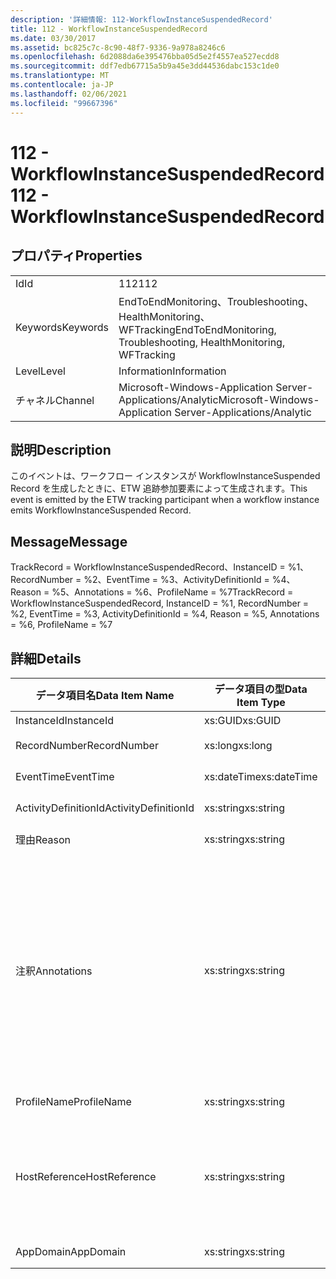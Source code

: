 ```yaml
---
description: '詳細情報: 112-WorkflowInstanceSuspendedRecord'
title: 112 - WorkflowInstanceSuspendedRecord
ms.date: 03/30/2017
ms.assetid: bc825c7c-8c90-48f7-9336-9a978a8246c6
ms.openlocfilehash: 6d2088da6e395476bba05d5e2f4557ea527ecdd8
ms.sourcegitcommit: ddf7edb67715a5b9a45e3dd44536dabc153c1de0
ms.translationtype: MT
ms.contentlocale: ja-JP
ms.lasthandoff: 02/06/2021
ms.locfileid: "99667396"
---
```

# <a name="112---workflowinstancesuspendedrecord"></a><span data-ttu-id="82fa5-103">112 - WorkflowInstanceSuspendedRecord</span><span class="sxs-lookup"><span data-stu-id="82fa5-103">112 - WorkflowInstanceSuspendedRecord</span></span>

## <a name="properties"></a><span data-ttu-id="82fa5-104">プロパティ</span><span class="sxs-lookup"><span data-stu-id="82fa5-104">Properties</span></span>  
  
|||  
|-|-|  
|<span data-ttu-id="82fa5-105">Id</span><span class="sxs-lookup"><span data-stu-id="82fa5-105">Id</span></span>|<span data-ttu-id="82fa5-106">112</span><span class="sxs-lookup"><span data-stu-id="82fa5-106">112</span></span>|  
|<span data-ttu-id="82fa5-107">Keywords</span><span class="sxs-lookup"><span data-stu-id="82fa5-107">Keywords</span></span>|<span data-ttu-id="82fa5-108">EndToEndMonitoring、Troubleshooting、HealthMonitoring、WFTracking</span><span class="sxs-lookup"><span data-stu-id="82fa5-108">EndToEndMonitoring, Troubleshooting, HealthMonitoring, WFTracking</span></span>|  
|<span data-ttu-id="82fa5-109">Level</span><span class="sxs-lookup"><span data-stu-id="82fa5-109">Level</span></span>|<span data-ttu-id="82fa5-110">Information</span><span class="sxs-lookup"><span data-stu-id="82fa5-110">Information</span></span>|  
|<span data-ttu-id="82fa5-111">チャネル</span><span class="sxs-lookup"><span data-stu-id="82fa5-111">Channel</span></span>|<span data-ttu-id="82fa5-112">Microsoft-Windows-Application Server-Applications/Analytic</span><span class="sxs-lookup"><span data-stu-id="82fa5-112">Microsoft-Windows-Application Server-Applications/Analytic</span></span>|  
  
## <a name="description"></a><span data-ttu-id="82fa5-113">説明</span><span class="sxs-lookup"><span data-stu-id="82fa5-113">Description</span></span>  

 <span data-ttu-id="82fa5-114">このイベントは、ワークフロー インスタンスが WorkflowInstanceSuspended Record を生成したときに、ETW 追跡参加要素によって生成されます。</span><span class="sxs-lookup"><span data-stu-id="82fa5-114">This event is emitted by the ETW tracking participant when a workflow instance emits WorkflowInstanceSuspended Record.</span></span>  
  
## <a name="message"></a><span data-ttu-id="82fa5-115">Message</span><span class="sxs-lookup"><span data-stu-id="82fa5-115">Message</span></span>  

 <span data-ttu-id="82fa5-116">TrackRecord = WorkflowInstanceSuspendedRecord、InstanceID = %1、RecordNumber = %2、EventTime = %3、ActivityDefinitionId = %4、Reason = %5、Annotations = %6、ProfileName = %7</span><span class="sxs-lookup"><span data-stu-id="82fa5-116">TrackRecord = WorkflowInstanceSuspendedRecord, InstanceID = %1, RecordNumber = %2, EventTime = %3, ActivityDefinitionId = %4, Reason = %5, Annotations = %6, ProfileName = %7</span></span>  
  
## <a name="details"></a><span data-ttu-id="82fa5-117">詳細</span><span class="sxs-lookup"><span data-stu-id="82fa5-117">Details</span></span>  
  
|<span data-ttu-id="82fa5-118">データ項目名</span><span class="sxs-lookup"><span data-stu-id="82fa5-118">Data Item Name</span></span>|<span data-ttu-id="82fa5-119">データ項目の型</span><span class="sxs-lookup"><span data-stu-id="82fa5-119">Data Item Type</span></span>|<span data-ttu-id="82fa5-120">説明</span><span class="sxs-lookup"><span data-stu-id="82fa5-120">Description</span></span>|  
|--------------------|--------------------|-----------------|  
|<span data-ttu-id="82fa5-121">InstanceId</span><span class="sxs-lookup"><span data-stu-id="82fa5-121">InstanceId</span></span>|<span data-ttu-id="82fa5-122">xs:GUID</span><span class="sxs-lookup"><span data-stu-id="82fa5-122">xs:GUID</span></span>|<span data-ttu-id="82fa5-123">ワークフローのインスタンス ID</span><span class="sxs-lookup"><span data-stu-id="82fa5-123">The instance id for the workflow</span></span>|  
|<span data-ttu-id="82fa5-124">RecordNumber</span><span class="sxs-lookup"><span data-stu-id="82fa5-124">RecordNumber</span></span>|<span data-ttu-id="82fa5-125">xs:long</span><span class="sxs-lookup"><span data-stu-id="82fa5-125">xs:long</span></span>|<span data-ttu-id="82fa5-126">生成されたレコードのシーケンス番号</span><span class="sxs-lookup"><span data-stu-id="82fa5-126">The sequence number of the emitted record</span></span>|  
|<span data-ttu-id="82fa5-127">EventTime</span><span class="sxs-lookup"><span data-stu-id="82fa5-127">EventTime</span></span>|<span data-ttu-id="82fa5-128">xs:dateTime</span><span class="sxs-lookup"><span data-stu-id="82fa5-128">xs:dateTime</span></span>|<span data-ttu-id="82fa5-129">イベントの生成時刻 (UTC)</span><span class="sxs-lookup"><span data-stu-id="82fa5-129">The time in UTC when the event was emitted</span></span>|  
|<span data-ttu-id="82fa5-130">ActivityDefinitionId</span><span class="sxs-lookup"><span data-stu-id="82fa5-130">ActivityDefinitionId</span></span>|<span data-ttu-id="82fa5-131">xs:string</span><span class="sxs-lookup"><span data-stu-id="82fa5-131">xs:string</span></span>|<span data-ttu-id="82fa5-132">ワークフローのルート アクティビティの名前</span><span class="sxs-lookup"><span data-stu-id="82fa5-132">The name of the root activity in the workflow</span></span>|  
|<span data-ttu-id="82fa5-133">理由</span><span class="sxs-lookup"><span data-stu-id="82fa5-133">Reason</span></span>|<span data-ttu-id="82fa5-134">xs:string</span><span class="sxs-lookup"><span data-stu-id="82fa5-134">xs:string</span></span>|<span data-ttu-id="82fa5-135">ワークフローの中断の理由。</span><span class="sxs-lookup"><span data-stu-id="82fa5-135">The reason the workflow was suspended</span></span>|  
|<span data-ttu-id="82fa5-136">注釈</span><span class="sxs-lookup"><span data-stu-id="82fa5-136">Annotations</span></span>|<span data-ttu-id="82fa5-137">xs:string</span><span class="sxs-lookup"><span data-stu-id="82fa5-137">xs:string</span></span>|<span data-ttu-id="82fa5-138">このイベントに追加された注釈。</span><span class="sxs-lookup"><span data-stu-id="82fa5-138">The annotations that were added to this event.</span></span>  <span data-ttu-id="82fa5-139">値は、annotationValue 形式の xml 要素に格納され \<items> \< item  name = "annotationName" type="System.String"> \</item> \</items> ます。</span><span class="sxs-lookup"><span data-stu-id="82fa5-139">The values are stored in an xml element in the format \<items>\< item  name = "annotationName" type="System.String">annotationValue\</item>\</items>.</span></span>  <span data-ttu-id="82fa5-140">注釈が指定されていない場合、文字列にはが含まれ \<items/> ます。</span><span class="sxs-lookup"><span data-stu-id="82fa5-140">If no annotations are specified then the string contains \<items/>.</span></span> <span data-ttu-id="82fa5-141">ETW イベントのサイズは、ETW バッファーのサイズまたは ETW イベントの最大ペイロードに制限されます。</span><span class="sxs-lookup"><span data-stu-id="82fa5-141">The ETW event size is limited by the ETW buffer size or the max payload for an ETW event.</span></span> <span data-ttu-id="82fa5-142">イベントのサイズが ETW の制限を超えると、注釈が削除され、注釈の値が... に置き換えられて、イベントが切り捨てられます。 \<items> \</items></span><span class="sxs-lookup"><span data-stu-id="82fa5-142">If the size of the event exceeds the ETW limits, then the event is truncated by dropping the annotations and replacing the annotation value with \<items>...\</items>.</span></span>|  
|<span data-ttu-id="82fa5-143">ProfileName</span><span class="sxs-lookup"><span data-stu-id="82fa5-143">ProfileName</span></span>|<span data-ttu-id="82fa5-144">xs:string</span><span class="sxs-lookup"><span data-stu-id="82fa5-144">xs:string</span></span>|<span data-ttu-id="82fa5-145">このイベントを生成した追跡プロファイルの名前</span><span class="sxs-lookup"><span data-stu-id="82fa5-145">The name or the tracking profile that resulted in this event being emitted</span></span>|  
|<span data-ttu-id="82fa5-146">HostReference</span><span class="sxs-lookup"><span data-stu-id="82fa5-146">HostReference</span></span>|<span data-ttu-id="82fa5-147">xs:string</span><span class="sxs-lookup"><span data-stu-id="82fa5-147">xs:string</span></span>|<span data-ttu-id="82fa5-148">Web ホスト サービスの場合は、このフィールドにより、サービスが Web 階層内で一意に識別されます。</span><span class="sxs-lookup"><span data-stu-id="82fa5-148">For web hosted services, this field uniquely identifies the service in the web hierarchy.</span></span>  <span data-ttu-id="82fa5-149">この形式は、' Web サイト名アプリケーションの仮想パス&#124;サービスの仮想パス&#124;ServiceName ' として定義されています。例: ' Default Web Site/電卓 '&#124;&#124;</span><span class="sxs-lookup"><span data-stu-id="82fa5-149">Its format is defined as 'Web Site Name Application Virtual Path&#124;Service Virtual Path&#124;ServiceName' Example: 'Default Web Site/CalculatorApplication&#124;/CalculatorService.svc&#124;CalculatorService'</span></span>|  
|<span data-ttu-id="82fa5-150">AppDomain</span><span class="sxs-lookup"><span data-stu-id="82fa5-150">AppDomain</span></span>|<span data-ttu-id="82fa5-151">xs:string</span><span class="sxs-lookup"><span data-stu-id="82fa5-151">xs:string</span></span>|<span data-ttu-id="82fa5-152">AppDomain.CurrentDomain.FriendlyName で返される文字列。</span><span class="sxs-lookup"><span data-stu-id="82fa5-152">The string returned by AppDomain.CurrentDomain.FriendlyName.</span></span>|

